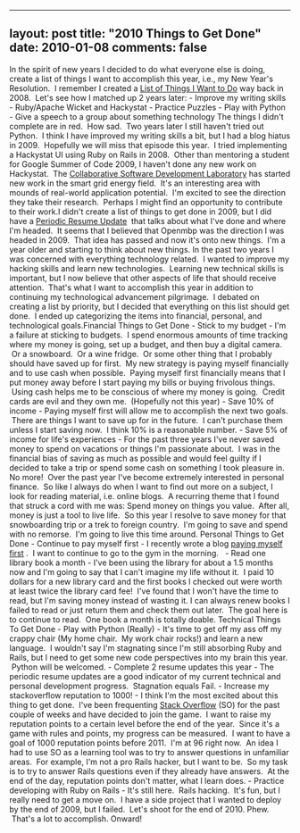 
---
layout: post
title: "2010 Things to Get Done"
date: 2010-01-08
comments: false
---


In the spirit of new years I decided to do what everyone else is doing, create a list of things I want to accomplish this year, i.e., my New Year's Resolution. &nbsp;I remember I created a [List of Things I Want to Do][1]  way back in 2008. &nbsp;Let's see how I matched up 2 years later: - Improve my writing skills - Ruby/Apache Wicket and Hackystat - Practice Puzzles - Play with Python - Give a speech to a group about something technology
The things I didn't complete are in red. &nbsp;How sad. &nbsp;Two years later I still haven't tried out Python. &nbsp;I think I have improved my writing skills a bit, but I had a blog hiatus in 2009. &nbsp;Hopefully we will miss that episode this year. &nbsp;I tried implementing a Hackystat UI using Ruby on Rails in 2008. &nbsp;Other than mentoring a student for Google Summer of Code 2009, I haven't done any new work on Hackystat. &nbsp;The [Collaborative Software Development Laboratory][2]  has started new work in the smart grid energy field. &nbsp;It's an interesting area with mounds of real-world application potential. &nbsp;I'm excited to see the direction they take their research. &nbsp;Perhaps I might find an opportunity to contribute to their work.I didn't create a list of things to get done in 2009, but I did have a [Periodic Resume Update][3] &nbsp;that talks about what I've done and where I'm headed. &nbsp;It seems that I believed that Openmbp was the direction I was headed in 2009. &nbsp;That idea has passed and now it's onto new things. &nbsp;I'm a year older and starting to think about new things. In the past two years I was concerned with everything technology related. &nbsp;I wanted to improve my hacking skills and learn new technologies. &nbsp;Learning new technical skills is important, but I now believe that other aspects of life that should receive attention. &nbsp;That's what I want to accomplish this year in addition to continuing my technological advancement pilgrimage. &nbsp;I debated on creating a list by priority, but I decided that everything on this list should get done. &nbsp;I ended up categorizing the items into financial, personal, and technological goals.Financial Things to Get Done - Stick to my budget -&nbsp;I'm a failure at sticking to budgets. &nbsp;I spend enormous amounts of time tracking where my money is going, set up a budget, and then buy a digital camera. &nbsp;Or a snowboard. &nbsp;Or a wine fridge. &nbsp;Or some other thing that I probably should have saved up for first. &nbsp;My new strategy is paying myself&nbsp;financially and to use cash when possible. &nbsp;Paying myself first financially means that I put money away before I start paying my bills or buying frivolous things. &nbsp;Using cash helps me to be conscious of where my money is going. &nbsp;Credit cards are evil and they own me. &nbsp;(Hopefully not this year) - Save 10% of income - Paying myself first will allow me to accomplish the next two goals. &nbsp;There are things I want to save up for in the future. &nbsp;I can't purchase them unless I start saving now. &nbsp;I think 10% is a reasonable number. - Save 5% of income for life's experiences&nbsp;- For the past three years I've never saved money to spend on vacations or things I'm passionate about. &nbsp;I was in the financial bias of saving as much as possible and would feel guilty if I decided to take a trip or spend some cash on something I took pleasure in. No more! &nbsp;Over the past year I've become extremely interested in personal finance. &nbsp;So like I always do when I want to find out more on a subject, I look for reading material, i.e. online blogs. &nbsp;A recurring theme that I found that struck a cord with me was: Spend money on things you value. &nbsp;After all, money is just a tool to live life. &nbsp;So this year I resolve to save money for that snowboarding trip or a trek to foreign country. &nbsp;I'm going to save and spend with no remorse. &nbsp;I'm going to live this time around.
Personal Things to Get Done - Continue to pay myself first - I recently wrote a blog&nbsp;[paying myself first][4] . &nbsp;I want to continue to go to the gym in the morning. &nbsp; - Read one library book a month&nbsp;- I've been using the library for about a 1.5 months now and I'm going to say that I can't imagine my life without it. &nbsp;I paid 10 dollars for a new library card and the first books I checked out were worth at least twice the library card fee! &nbsp;I've found that I won't have the time to read, but I'm saving money instead of wasting it. I can always renew books I failed to read or just return them and check them out later. &nbsp;The goal here is to continue to read. &nbsp;One book a month is totally doable.
Technical Things To Get Done - Play with Python (Really)&nbsp;- It's time to get off my ass off my crappy chair (My home chair. &nbsp;My work chair rocks!) and learn a new language. &nbsp;I wouldn't say I'm stagnating since I'm still absorbing Ruby and Rails, but I need to get some new code perspectives into my brain this year. &nbsp;Python will be welcomed. - Complete 2 resume updates this year - The periodic resume updates are a good indicator of my current technical and personal development progress. &nbsp;Stagnation equals Fail. - Increase my stackoverflow reputation to 1000!&nbsp;- I think I'm the most excited about this thing to get done. &nbsp;I've been frequenting&nbsp;[Stack Overflow][5] (SO)&nbsp;for the past couple of weeks and have decided to join the game. &nbsp;I want to raise my reputation points to a certain level before the end of the year. &nbsp;Since it's a game with rules and points, my progress can be measured. &nbsp;I want to have a goal of 1000 reputation points before 2011. &nbsp;I'm at 96 right now. &nbsp;An idea I had to use SO as a learning tool was to try to answer questions in unfamiliar areas. &nbsp;For example, I'm not a pro Rails hacker, but I want to be. &nbsp;So my task is to try to answer Rails questions even if they already have answers. &nbsp;At the end of the day, reputation points don't matter, what I learn does. - Practice developing with Ruby on Rails&nbsp;- It's still here. &nbsp;Rails hacking. &nbsp;It's fun, but I really need to get a move on. &nbsp;I have a side project that I wanted to deploy by the end of 2009, but I failed. &nbsp;Let's shoot for the end of 2010.
Phew. &nbsp;That's a lot to accomplish. Onward!



  [1]: http://austenito.blogspot.com/2008/01/lists-are-fun.html
  [2]: http://csdl.ics.hawaii.edu/
  [3]: http://austenito.blogspot.com/2008/10/periodic-resume-updates.html
  [4]: http://austenito.blogspot.com/2009/11/paying-myself-first.html
  [5]: http://stackoverflow.com/
